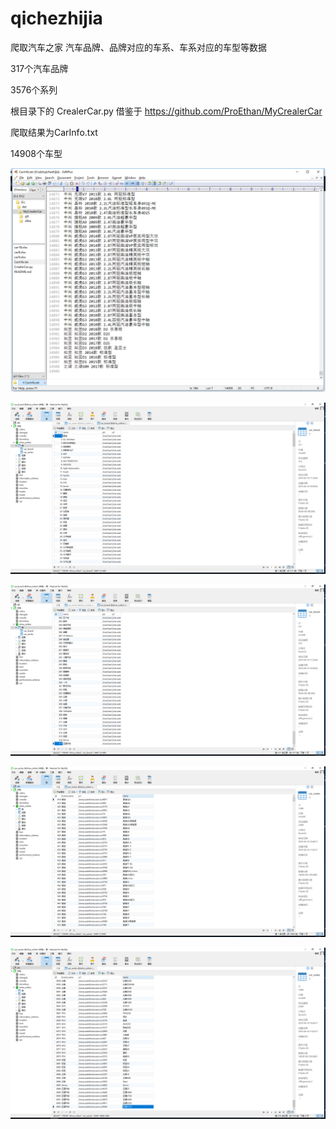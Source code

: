 # qichezhijia

爬取汽车之家 汽车品牌、品牌对应的车系、车系对应的车型等数据

317个汽车品牌

3576个系列

根目录下的 CrealerCar.py 借鉴于 <https://github.com/ProEthan/MyCrealerCar>

爬取结果为CarInfo.txt

14908个车型

![](https://raw.githubusercontent.com/yanshigou/yanshigou.github.io/master/img/t/car_info.png)

![](https://raw.githubusercontent.com/yanshigou/yanshigou.github.io/master/img/t/car_brand.png)



![](https://raw.githubusercontent.com/yanshigou/yanshigou.github.io/master/img/t/car_brand2.png)



![](https://raw.githubusercontent.com/yanshigou/yanshigou.github.io/master/img/t/car_series1.png)



![](https://raw.githubusercontent.com/yanshigou/yanshigou.github.io/master/img/t/car_series2.png)

